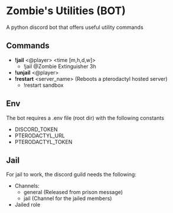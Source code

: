 # Zombie's Utilities (BOT)
A python discord bot that offers useful utility commands

## Commands
- **!jail** <@player> <time [m,h,d,w]>
  - !jail @Zombie Extinguisher 3h
- **!unjail** <@player>
- **!restart** <server_name> (Reboots a pterodactyl hosted server)
  - !restart sandbox
  
## Env
The bot requires a .env file (root dir) with the following constants
- DISCORD_TOKEN
- PTERODACTYL_URL
- PTERODACTYL_TOKEN

## Jail
For jail to work, the discord guild needs the following:
- Channels:
  - general (Released from prison message)
  - jail (Channel for the jailed members)
- Jailed role

